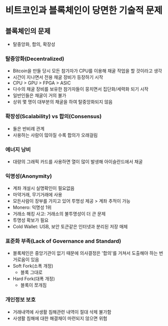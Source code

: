 # 비트코인과 블록체인이 당면한 기술적 문제

## 블록체인의 문제

- 탈중앙화, 합의, 확장성

### 탈중앙화(Decentralized)

- Bitcoin을 만들 당시 모든 참가자가 CPU를 이용해 채굴 작업을 할 것이라고 생각
- 시간이 지나면서 전용 채굴 장비가 등장하기 시작
- CPU > GPU > FPGA > ASIC
- 다수의 채굴 장비를 보유한 참가자들이 뭉치면서 집단화/세력화 되기 시작
- 일반인들은 채굴이 거의 불가
- 상위 몇 명이 대부분의 채굴을 하여 탈중앙화되지 않음

### 확장성(Scalability) vs 합의(Consensus)

- 둘은 반비례 관계
- 사용하는 사람이 많아질 수록 합의가 오래걸림

### 에너지 낭비

- 대량의 그래픽 카드를 사용하면 열이 많이 발생해 아이슬란드에서 채굴

### 익명성(Anonymity)

- 계좌 개설시 실명확인이 필요없음
- 마약거래, 무기거래에 사용
- 모든사람이 장부를 가지고 있어 투명성 제공 > 계좌 추적이 가능
- Monero: 익명성 1위
- 거래소 해킹 사고: 거래소의 불투명성이 더 큰 문제
- 투명성 확보가 필요
- Cold Wallet: USB, 보안 토큰같은 인터넷과 분리된 저장 매체

### 표준화 부족(Lack of Governance and Standard)

- 블록체인은 중앙기관이 없기 때문에 의사결정은 '합의'를 거쳐서 도출해야 하는 번거로움이 있음
- Soft Fork(소폭 개정)
  - 블록 그대로
- Hard Fork(대폭 개정)
  - 블록이 쪼개짐

### 개인정보 보호

- 거래내역에 사생활 침해관련 내역이 절대 삭제 불가함
- 사생활 침해에 대한 해결채이 마련되지 않으면 위험